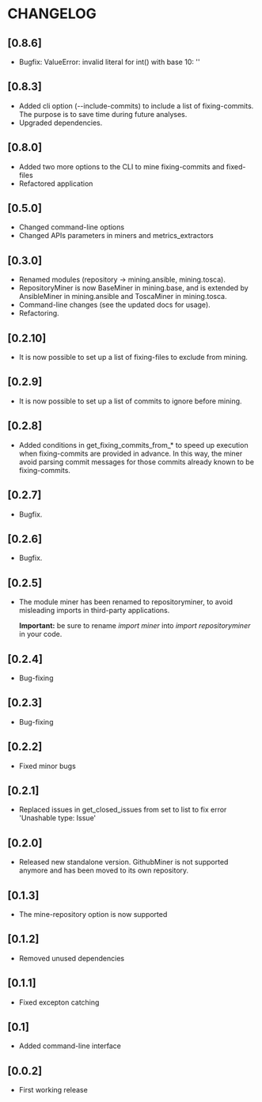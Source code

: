 # CHANGELOG

## [0.8.6]
- Bugfix: ValueError: invalid literal for int() with base 10: ''

## [0.8.3]
- Added cli option (--include-commits) to include a list of fixing-commits. The purpose is to save time during future
analyses.
- Upgraded dependencies.

## [0.8.0]
- Added two more options to the CLI to mine fixing-commits and fixed-files
- Refactored application

## [0.5.0]
- Changed command-line options
- Changed APIs parameters in miners and metrics_extractors

## [0.3.0]
- Renamed modules (repository -> mining.ansible, mining.tosca).
- RepositoryMiner is now BaseMiner in mining.base, and is extended by AnsibleMiner in mining.ansible and ToscaMiner in mining.tosca.
- Command-line changes (see the updated docs for usage).
- Refactoring.

## [0.2.10]
- It is now possible to set up a list of fixing-files to exclude from mining.

## [0.2.9]
- It is now possible to set up a list of commits to ignore before mining.

## [0.2.8]
- Added conditions in get_fixing_commits_from_* to speed up execution when fixing-commits are provided in advance. 
In this way, the miner avoid parsing commit messages for those commits already known to be fixing-commits.

## [0.2.7]
- Bugfix.

## [0.2.6]
- Bugfix.
  
## [0.2.5]
- The module miner has been renamed to repositoryminer, to avoid misleading imports in third-party applications.
  
  **Important:** be sure to rename *import miner* into *import repositoryminer* in your code.

## [0.2.4]
- Bug-fixing

## [0.2.3]
- Bug-fixing

## [0.2.2]
- Fixed minor bugs

## [0.2.1]
- Replaced issues in get_closed_issues from set to list to fix error 'Unashable type: Issue'

## [0.2.0]
- Released new standalone version. GithubMiner is not supported anymore and has been moved to its own repository.

## [0.1.3]
- The mine-repository option is now supported

## [0.1.2]
- Removed unused dependencies

## [0.1.1]
- Fixed excepton catching

## [0.1]
- Added command-line interface

## [0.0.2]
- First working release